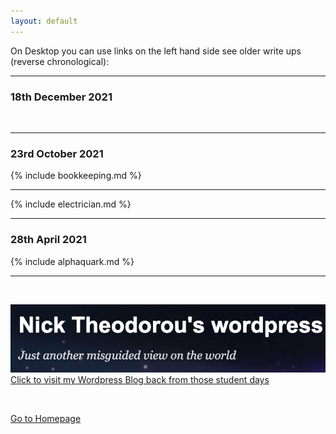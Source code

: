 ```yaml
---
layout: default
---
```


On Desktop you can use links on the left hand side see older write ups (reverse chronological):

***

### 18th December 2021
<a id="test"> </a>
<br/>
<!-- {% include stoptap.md %} -->

***

### 23rd October 2021

{% include bookkeeping.md %}

***

{% include electrician.md %}

***

### 28th April 2021 

<!-- ### Start included file -->

{% include alphaquark.md %}

<!-- ### End included file -->

***

<br/>

![](./assets/img/wpress.png) <br/>
<a href="https://nicktheodorou.wordpress.com/" target="_blank"> Click to visit my Wordpress Blog back from those student days</a>

<br/>

[Go to Homepage](https://nikipedia.xyz/)
